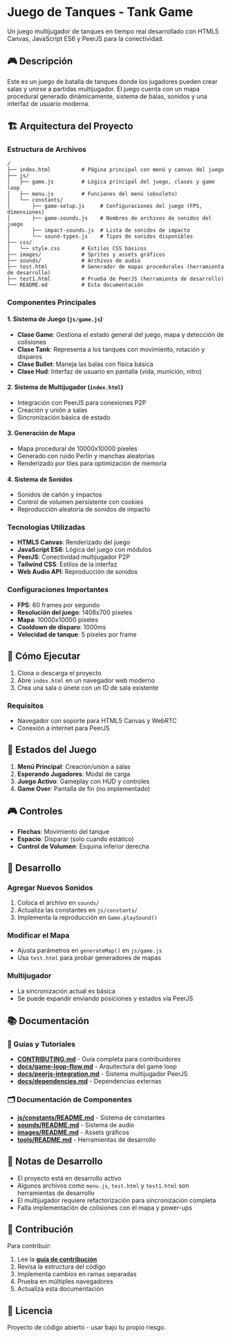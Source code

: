 # Juego de Tanques - Tank Game

Un juego multijugador de tanques en tiempo real desarrollado con HTML5 Canvas, JavaScript ES6 y PeerJS para la conectividad.

## 🎮 Descripción

Este es un juego de batalla de tanques donde los jugadores pueden crear salas y unirse a partidas multijugador. El juego cuenta con un mapa procedural generado dinámicamente, sistema de balas, sonidos y una interfaz de usuario moderna.

## 🏗️ Arquitectura del Proyecto

### Estructura de Archivos

```
/
├── index.html          # Página principal con menú y canvas del juego
├── js/
│   ├── game.js         # Lógica principal del juego, clases y game loop
│   ├── menu.js         # Funciones del menú (obsoleto)
│   └── constants/
│       ├── game-setup.js     # Configuraciones del juego (FPS, dimensiones)
│       ├── game-sounds.js    # Nombres de archivos de sonidos del juego
│       ├── impact-sounds.js  # Lista de sonidos de impacto
│       └── sound-types.js    # Tipos de sonidos disponibles
├── css/
│   └── style.css       # Estilos CSS básicos
├── images/             # Sprites y assets gráficos
├── sounds/             # Archivos de audio
├── test.html           # Generador de mapas procedurales (herramienta de desarrollo)
├── test1.html          # Prueba de PeerJS (herramienta de desarrollo)
└── README.md           # Esta documentación
```

### Componentes Principales

#### 1. Sistema de Juego (`js/game.js`)
- **Clase Game**: Gestiona el estado general del juego, mapa y detección de colisiones
- **Clase Tank**: Representa a los tanques con movimiento, rotación y disparos
- **Clase Bullet**: Maneja las balas con física básica
- **Clase Hud**: Interfaz de usuario en pantalla (vida, munición, nitro)

#### 2. Sistema de Multijugador (`index.html`)
- Integración con PeerJS para conexiones P2P
- Creación y unión a salas
- Sincronización básica de estado

#### 3. Generación de Mapa
- Mapa procedural de 10000x10000 píxeles
- Generado con ruido Perlin y manchas aleatorias
- Renderizado por tiles para optimización de memoria

#### 4. Sistema de Sonidos
- Sonidos de cañón y impactos
- Control de volumen persistente con cookies
- Reproducción aleatoria de sonidos de impacto

### Tecnologías Utilizadas

- **HTML5 Canvas**: Renderizado del juego
- **JavaScript ES6**: Lógica del juego con módulos
- **PeerJS**: Conectividad multijugador P2P
- **Tailwind CSS**: Estilos de la interfaz
- **Web Audio API**: Reproducción de sonidos

### Configuraciones Importantes

- **FPS**: 60 frames por segundo
- **Resolución del juego**: 1408x700 píxeles
- **Mapa**: 10000x10000 píxeles
- **Cooldown de disparo**: 1000ms
- **Velocidad de tanque**: 5 píxeles por frame

## 🚀 Cómo Ejecutar

1. Clona o descarga el proyecto
2. Abre `index.html` en un navegador web moderno
3. Crea una sala o únete con un ID de sala existente

### Requisitos
- Navegador con soporte para HTML5 Canvas y WebRTC
- Conexión a internet para PeerJS

## 🎯 Estados del Juego

1. **Menú Principal**: Creación/unión a salas
2. **Esperando Jugadores**: Modal de carga
3. **Juego Activo**: Gameplay con HUD y controles
4. **Game Over**: Pantalla de fin (no implementado)

## 🎮 Controles

- **Flechas**: Movimiento del tanque
- **Espacio**: Disparar (solo cuando estático)
- **Control de Volumen**: Esquina inferior derecha

## 🔧 Desarrollo

### Agregar Nuevos Sonidos
1. Coloca el archivo en `sounds/`
2. Actualiza las constantes en `js/constants/`
3. Implementa la reproducción en `Game.playSound()`

### Modificar el Mapa
- Ajusta parámetros en `generateMap()` en `js/game.js`
- Usa `test.html` para probar generadores de mapas

### Multijugador
- La sincronización actual es básica
- Se puede expandir enviando posiciones y estados vía PeerJS

## 📚 Documentación

### 📖 Guías y Tutoriales
- **[CONTRIBUTING.md](CONTRIBUTING.md)** - Guía completa para contribuidores
- **[docs/game-loop-flow.md](docs/game-loop-flow.md)** - Arquitectura del game loop
- **[docs/peerjs-integration.md](docs/peerjs-integration.md)** - Sistema multijugador PeerJS
- **[docs/dependencies.md](docs/dependencies.md)** - Dependencias externas

### 🗂️ Documentación de Componentes
- **[js/constants/README.md](js/constants/README.md)** - Sistema de constantes
- **[sounds/README.md](sounds/README.md)** - Sistema de audio
- **[images/README.md](images/README.md)** - Assets gráficos
- **[tools/README.md](tools/README.md)** - Herramientas de desarrollo

## 📝 Notas de Desarrollo

- El proyecto está en desarrollo activo
- Algunos archivos como `menu.js`, `test.html` y `test1.html` son herramientas de desarrollo
- El multijugador requiere refactorización para sincronización completa
- Falta implementación de colisiones con el mapa y power-ups

## 🤝 Contribución

Para contribuir:
1. Lee la **[guía de contribución](CONTRIBUTING.md)**
2. Revisa la estructura del código
3. Implementa cambios en ramas separadas
4. Prueba en múltiples navegadores
5. Actualiza esta documentación

## 📄 Licencia

Proyecto de código abierto - usar bajo tu propio riesgo.